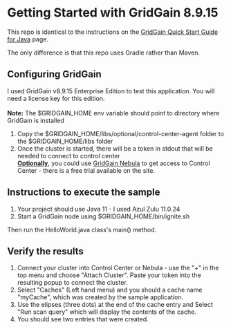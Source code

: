 # Getting Started with GridGain 8.9.15

This repo is identical to the instructions on the [GridGain Quick Start Guide for Java](https://www.gridgain.com/docs/latest/getting-started/quick-start/java) page.

The only difference is that this repo uses Gradle rather than Maven.


## Configuring GridGain
I used GridGain v8.9.15 Enterprise Edition to test this application.  You will need a license key for this edition.
<br/><br/><B>Note:</B> The $GRIDGAIN_HOME env variable should point to directory where GridGain is installed
1. Copy the $GRIDGAIN_HOME/libs/optional/control-center-agent folder to the $GRIDGAIN_HOME/libs folder
2. Once the cluster is started, there will be a token in stdout that will be needed to connect to control center
   <br><b><u>Optionally</b></u>, you could use [GridGain Nebula](https://portal.gridgain.com/) to get access to Control Center - there is a free trial available on the site.

## Instructions to execute the sample
1. Your project should use Java 11 - I used Azul Zulu 11.0.24
2. Start a GridGain node using $GRIDGAIN_HOME/bin/ignite.sh

Then run the HelloWorld.java class's main() method.

## Verify the results
1. Connect your cluster into Control Center or Nebula - use the "+" in the top menu and choose "Attach Cluster".  Paste your token into the resulting popup to connect the cluster.
2. Select "Caches" (Left hand menu) and you should a cache name "myCache", which was created by the sample application.
3. Use the elipses (three dots) at the end of the cache entry and Select "Run scan query" which will display the contents of the cache.
4. You should see two entries that were created.
